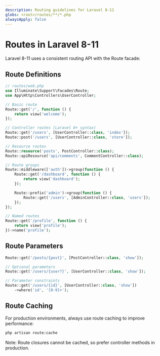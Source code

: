 ```yaml
---
description: Routing guidelines for Laravel 8-11
globs: <root>/routes/**/*.php
alwaysApply: false
---
```


# Routes in Laravel 8-11

Laravel 8-11 uses a consistent routing API with the Route facade:

## Route Definitions

```php
// routes/web.php
use Illuminate\Support\Facades\Route;
use App\Http\Controllers\UserController;

// Basic route
Route::get('/', function () {
    return view('welcome');
});

// Controller routes (Laravel 8+ syntax)
Route::get('/users', [UserController::class, 'index']);
Route::post('/users', [UserController::class, 'store']);

// Resource routes
Route::resource('posts', PostController::class);
Route::apiResource('api/comments', CommentController::class);

// Route groups
Route::middleware(['auth'])->group(function () {
    Route::get('/dashboard', function () {
        return view('dashboard');
    });

    Route::prefix('admin')->group(function () {
        Route::get('/users', [AdminController::class, 'users']);
    });
});

// Named routes
Route::get('/profile', function () {
    return view('profile');
})->name('profile');
```

## Route Parameters

```php
Route::get('/posts/{post}', [PostController::class, 'show']);

// Optional parameters
Route::get('/users/{user?}', [UserController::class, 'show']);

// Parameter constraints
Route::get('/users/{id}', [UserController::class, 'show'])
    ->where('id', '[0-9]+');
```

## Route Caching

For production environments, always use route caching to improve performance:

```bash
php artisan route:cache
```

Note: Route closures cannot be cached, so prefer controller methods in production.
